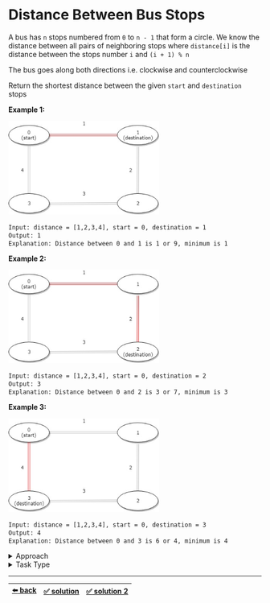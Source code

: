 # Distance Between Bus Stops

A bus has `n` stops numbered from `0` to `n - 1` that form a circle. We know the distance between all pairs of neighboring stops where `distance[i]` is the distance between the stops number `i` and `(i + 1) % n`

The bus goes along both directions i.e. clockwise and counterclockwise

Return the shortest distance between the given `start` and `destination` stops

__Example 1:__

<img src=./diagram-1.jpg width=300 />

```
Input: distance = [1,2,3,4], start = 0, destination = 1
Output: 1
Explanation: Distance between 0 and 1 is 1 or 9, minimum is 1
```

__Example 2:__

<img src=./diagram-2.jpg width=300 />

```
Input: distance = [1,2,3,4], start = 0, destination = 2
Output: 3
Explanation: Distance between 0 and 2 is 3 or 7, minimum is 3
```

__Example 3:__

<img src=./diagram-3.jpg width=300 />

```
Input: distance = [1,2,3,4], start = 0, destination = 3
Output: 4
Explanation: Distance between 0 and 3 is 6 or 4, minimum is 4
```

<details>

<summary>Approach</summary>

- `Iterate an array`
- `Iterate an array in reverse`
- _or_ `Do math or bitwise operation first on one part of the array and then on another part of of the array`

</details>

<details>

<summary>Task Type</summary>

It is a "One Pointer One Array" Task Type. To solve it first iterate the array and count the sum and then iterate the array in reverse (meaning counterclockwise) and count the sum. Overlap to the beginning or end of the array when necessary. Then return the lesser sum. Thus we utilize the two Approaches "Iterate an array" and "Iterate an array in reverse" in order to solve the Task ([solution 1](./solution.js))

This Task can also be treated as "Array Math Operation on All Elements" Task Type and solved using the Approach "Do math or bitwise operation first on one part of the array and then on another part of of the array" ([solution 2](./solution-2.js)). First of all make sure that `start` is always _before_ `destination` (swap them if not so). Then you need to sum all the elements between `start` and `destination` (this is your sum going clockwise, math operation first on one part of the array), after this get the total sum of all the elements of the array and extract the sum of going clockwise from this total sum (this is your sum going counterclockwise, math operation on another part of of the array). Then return the lesser sum

</details>

---

| [:arrow_left: back](../task-type.md) | [:white_check_mark: solution](./solution.js) | [:white_check_mark: solution 2](./solution-2.js) |
| :---: | :---: | :---: |
